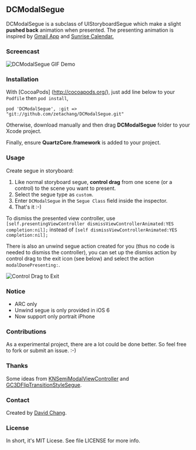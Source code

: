 ## DCModalSegue

DCModalSegue is a subclass of UIStoryboardSegue which make a slight **pushed back** animation when presented. The presenting animation is inspired by [Gmail App](https://itunes.apple.com/us/app/gmail-email-from-google/id422689480?mt=8) and [Sunrise Calendar.](https://itunes.apple.com/us/app/sunrise-calendar./id599114150?mt=8)


### Screencast

![DCModalSegue GIF Demo](http://d.pr/i/UaZK+)

### Installation

With [CocoaPods] (http://cocoapods.org/), just add line below to your `Podfile` then `pod install`,

```
pod 'DCModalSegue', :git => "git://github.com/zetachang/DCModalSegue.git"
```

Otherwise, download manually and then drag **DCModalSegue** folder to your Xcode project.

Finally, ensure **QuartzCore.framework** is added to your project.

### Usage

Create segue in storyboard:

1. Like normal storyboard segue, **control drag** from one scene (or a control) to the scene you want to present.
2. Select the segue type as `custom`.
3. Enter `DCModalSegue` in the `Segue Class` field inside the inspector.
4. That's it :-)

To dismiss the presented view controller, use `[self.presentingViewController dismissViewControllerAnimated:YES completion:nil];` 
instead of `[self dismissViewControllerAnimated:YES completion:nil];`

There is also an unwind segue action created for you (thus no code is needed to dismiss the controller), 
you can set up the dismiss action by control drag to the exit icon (see below) and select the action `modalDonePresenting:`.

![Control Drag to Exit](http://d.pr/i/78KD+)

### Notice

* ARC only
* Unwind segue is only provided in iOS 6
* Now support only portrait iPhone

### Contributions

As a experimental project, there are a lot could be done better. 
So feel free to fork or submit an issue. :-)

### Thanks

Some ideas from [KNSemiModalViewController](https://github.com/kentnguyen/KNSemiModalViewController) and [GC3DFlipTransitionStyleSegue](https://github.com/GlennChiu/GC3DFlipTransitionStyleSegue).

### Contact

Created by [David Chang](https://twitter.com/zetachang).

### License

In short, it's MIT Licese. See file LICENSE for more info.
